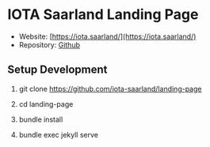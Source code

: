 # IOTA Saarland Landing Page

- Website: [https://iota.saarland/](https://iota.saarland/)
- Repository: [Github](https://github.com/iota-saarland/landing-page)

## Setup Development

1. git clone https://github.com/iota-saarland/landing-page

2. cd landing-page

3. bundle install

4. bundle exec jekyll serve
